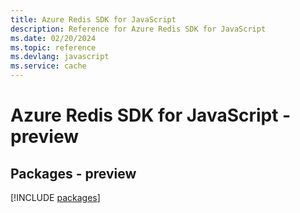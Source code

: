 ```yaml
---
title: Azure Redis SDK for JavaScript
description: Reference for Azure Redis SDK for JavaScript
ms.date: 02/20/2024
ms.topic: reference
ms.devlang: javascript
ms.service: cache
---
```

# Azure Redis SDK for JavaScript - preview
## Packages - preview
[!INCLUDE [packages](redis-index.md)]